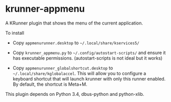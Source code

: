 # krunner-appmenu
A KRunner plugin that shows the menu of the current application.

To install

* Copy `appmenurunner.desktop` to `~/.local/share/kservices5/` 

* Copy `krunner_appmenu.py` to `~/.config/autostart-scripts/` and ensure it has executable permissions. (autostart-scripts is not ideal but it works)

* Copy `appmenurunner_globalshortcut.desktop` to `~/.local/share/kglobalaccel`. This will allow you to configure a keyboard shortcut that will launch krunner with only this runner enabled. By default, the shortcut is Meta+M.

This plugin depends on Python 3.4, dbus-python and python-xlib.


